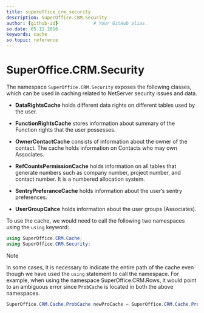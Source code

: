 ```yaml
---
title: superoffice_crm_security
description: SuperOffice.CRM.Security
author: {github-id}             # Your GitHub alias.
so.date: 05.11.2016
keywords: cache
so.topic: reference
---
```


# SuperOffice.CRM.Security

The namespace `SuperOffice.CRM.Security` exposes the following classes, which can be used in caching related to NetServer security issues and data.

* **DataRightsCache** holds different data rights on different tables used by the user.

* **FunctionRightsCache** stores information about summary of the Function rights that the user possesses.

* **OwnerContactCache** consists of information about the owner of the contact. The cache holds information on Contacts who may own Associates.

* **RefCountsPermissionCache** holds information on all tables that generate numbers such as company number, project number, and contact number. It is a numbered allocation system.

* **SentryPreferanceCache** holds information about the user’s sentry preferences.

* **UserGroupCahce** holds information about the user groups (Associates).

To use the cache, we would need to call the following two namespaces using the `using` keyword:

```csharp
using SuperOffice.CRM.Cache;
using SuperOffice.CRM.Security;
```

> [!NOTE]
> In some cases, it is necessary to indicate the entire path of the cache even though we have used the `using` statement to call the namespace. For example, when using the namespace SuperOffice.CRM.Rows, it would point to an ambiguous error since `ProbCache` is located in both the above namespaces.

```csharp
SuperOffice.CRM.Cache.ProbCache newProCache = SuperOffice.CRM.Cache.ProbCache.GetCurrent();
```
